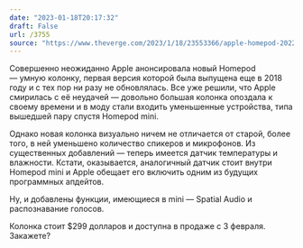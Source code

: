 ```yaml
---
date: "2023-01-18T20:17:32"
draft: False
url: /3755
source: "https://www.theverge.com/2023/1/18/23553366/apple-homepod-2022-price-release-date-specs-features"
---
```


Совершенно неожиданно Apple анонсировала новый Homepod — умную колонку, первая версия которой была выпущена еще в 2018 году и с тех пор ни разу не обновлялась. Все уже решили, что Apple смирилась с её неудачей — довольно большая колонка опоздала к своему времени и в моду стали входить уменьшенные устройства, типа вышедшей пару спустя Homepod mini. 

Однако новая колонка визуально ничем не отличается от старой, более того, в ней уменьшено количество спикеров и микрофонов. Из существенных добавлений — теперь имеется датчик температуры и влажности. Кстати, оказывается, аналогичный датчик стоит внутри Homepod mini и Apple обещает его включить одним из будущих программных апдейтов.

Ну, и добавлены функции, имеющиеся в mini — Spatial Audio и распознавание голосов. 

Колонка стоит $299 долларов и доступна в продаже с 3 февраля. Закажете?

